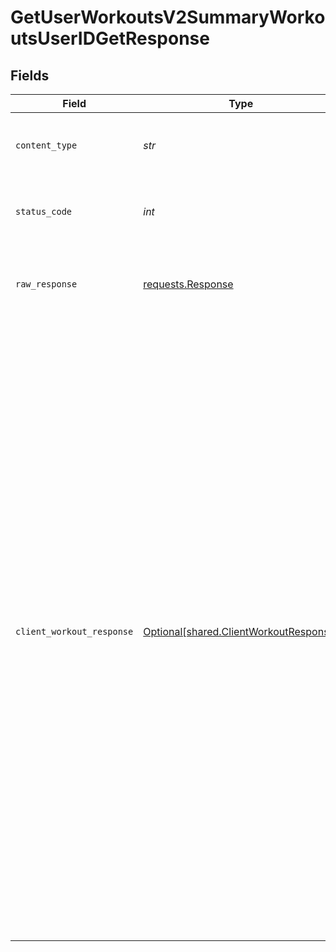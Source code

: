 # GetUserWorkoutsV2SummaryWorkoutsUserIDGetResponse


## Fields

| Field                                                                                                                                                                                                                                                                                                                                                                                                                                                                                                                                                                                                                                                                                                                                                          | Type                                                                                                                                                                                                                                                                                                                                                                                                                                                                                                                                                                                                                                                                                                                                                           | Required                                                                                                                                                                                                                                                                                                                                                                                                                                                                                                                                                                                                                                                                                                                                                       | Description                                                                                                                                                                                                                                                                                                                                                                                                                                                                                                                                                                                                                                                                                                                                                    | Example                                                                                                                                                                                                                                                                                                                                                                                                                                                                                                                                                                                                                                                                                                                                                        |
| -------------------------------------------------------------------------------------------------------------------------------------------------------------------------------------------------------------------------------------------------------------------------------------------------------------------------------------------------------------------------------------------------------------------------------------------------------------------------------------------------------------------------------------------------------------------------------------------------------------------------------------------------------------------------------------------------------------------------------------------------------------- | -------------------------------------------------------------------------------------------------------------------------------------------------------------------------------------------------------------------------------------------------------------------------------------------------------------------------------------------------------------------------------------------------------------------------------------------------------------------------------------------------------------------------------------------------------------------------------------------------------------------------------------------------------------------------------------------------------------------------------------------------------------- | -------------------------------------------------------------------------------------------------------------------------------------------------------------------------------------------------------------------------------------------------------------------------------------------------------------------------------------------------------------------------------------------------------------------------------------------------------------------------------------------------------------------------------------------------------------------------------------------------------------------------------------------------------------------------------------------------------------------------------------------------------------- | -------------------------------------------------------------------------------------------------------------------------------------------------------------------------------------------------------------------------------------------------------------------------------------------------------------------------------------------------------------------------------------------------------------------------------------------------------------------------------------------------------------------------------------------------------------------------------------------------------------------------------------------------------------------------------------------------------------------------------------------------------------- | -------------------------------------------------------------------------------------------------------------------------------------------------------------------------------------------------------------------------------------------------------------------------------------------------------------------------------------------------------------------------------------------------------------------------------------------------------------------------------------------------------------------------------------------------------------------------------------------------------------------------------------------------------------------------------------------------------------------------------------------------------------- |
| `content_type`                                                                                                                                                                                                                                                                                                                                                                                                                                                                                                                                                                                                                                                                                                                                                 | *str*                                                                                                                                                                                                                                                                                                                                                                                                                                                                                                                                                                                                                                                                                                                                                          | :heavy_check_mark:                                                                                                                                                                                                                                                                                                                                                                                                                                                                                                                                                                                                                                                                                                                                             | HTTP response content type for this operation                                                                                                                                                                                                                                                                                                                                                                                                                                                                                                                                                                                                                                                                                                                  |                                                                                                                                                                                                                                                                                                                                                                                                                                                                                                                                                                                                                                                                                                                                                                |
| `status_code`                                                                                                                                                                                                                                                                                                                                                                                                                                                                                                                                                                                                                                                                                                                                                  | *int*                                                                                                                                                                                                                                                                                                                                                                                                                                                                                                                                                                                                                                                                                                                                                          | :heavy_check_mark:                                                                                                                                                                                                                                                                                                                                                                                                                                                                                                                                                                                                                                                                                                                                             | HTTP response status code for this operation                                                                                                                                                                                                                                                                                                                                                                                                                                                                                                                                                                                                                                                                                                                   |                                                                                                                                                                                                                                                                                                                                                                                                                                                                                                                                                                                                                                                                                                                                                                |
| `raw_response`                                                                                                                                                                                                                                                                                                                                                                                                                                                                                                                                                                                                                                                                                                                                                 | [requests.Response](https://requests.readthedocs.io/en/latest/api/#requests.Response)                                                                                                                                                                                                                                                                                                                                                                                                                                                                                                                                                                                                                                                                          | :heavy_check_mark:                                                                                                                                                                                                                                                                                                                                                                                                                                                                                                                                                                                                                                                                                                                                             | Raw HTTP response; suitable for custom response parsing                                                                                                                                                                                                                                                                                                                                                                                                                                                                                                                                                                                                                                                                                                        |                                                                                                                                                                                                                                                                                                                                                                                                                                                                                                                                                                                                                                                                                                                                                                |
| `client_workout_response`                                                                                                                                                                                                                                                                                                                                                                                                                                                                                                                                                                                                                                                                                                                                      | [Optional[shared.ClientWorkoutResponse]](../../models/shared/clientworkoutresponse.md)                                                                                                                                                                                                                                                                                                                                                                                                                                                                                                                                                                                                                                                                         | :heavy_minus_sign:                                                                                                                                                                                                                                                                                                                                                                                                                                                                                                                                                                                                                                                                                                                                             | Successful Response                                                                                                                                                                                                                                                                                                                                                                                                                                                                                                                                                                                                                                                                                                                                            | {<br/>"workouts": [<br/>{<br/>"id": "924c1e35-20ec-4848-89b1-0733d36a08ff",<br/>"average_hr": 100,<br/>"max_hr": 190,<br/>"distance": 1700,<br/>"calendar_date": "2023-26-",<br/>"time_start": "2023-10-11T12:26:15+00:00",<br/>"time_end": "2023-10-11T13:26:15+00:00",<br/>"calories": 300,<br/>"sport": {<br/>"id": 1,<br/>"name": "football"<br/>},<br/>"source": {<br/>"provider": "strava",<br/>"type": "unknown"<br/>},<br/>"hr_zones": [<br/>100,<br/>90,<br/>10,<br/>10,<br/>200<br/>],<br/>"user_id": "4d377ce1-e9a8-4b16-9ed5-cb985dbb015a",<br/>"moving_time": 100,<br/>"total_elevation_gain": 10,<br/>"elev_high": 20.2,<br/>"elev_low": -10.2,<br/>"average_speed": 4.2,<br/>"max_speed": 7.8,<br/>"average_watts": 100,<br/>"device_watts": 80,<br/>"max_watts": 200,<br/>"weighted_average_watts": 250,<br/>"map": {<br/>"summary_polyline": "agn~Ftb{uOvr@daBunBjdBkHwiD????~Ngn@ha@_N~Ql`@"<br/>}<br/>}<br/>]<br/>} |